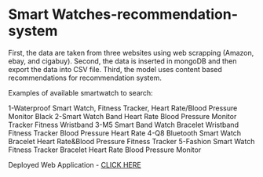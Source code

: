 # Smart Watches-recommendation-system

First, the data are taken from three websites using web scrapping (Amazon, ebay, and cigabuy).
Second, the data is inserted in mongoDB and then export the data into CSV file.
Third, the model uses content based recommendations for recommendation system. 


Examples of available smartwatch to search:

1-Waterproof Smart Watch, Fitness Tracker, Heart Rate/Blood Pressure Monitor Black
2-Smart Watch Band Heart Rate Blood Pressure Monitor Tracker Fitness Wristband
3-M5 Smart Band Watch Bracelet Wristband Fitness Tracker Blood Pressure Heart Rate
4-Q8 Bluetooth Smart Watch Bracelet Heart Rate&Blood Pressure Fitness Tracker
5-Fashion Smart Watch Fitness Tracker Bracelet Heart Rate Blood Pressure Monitor


Deployed Web Application - [CLICK HERE](https://smartwatch-recsys.herokuapp.com/)
